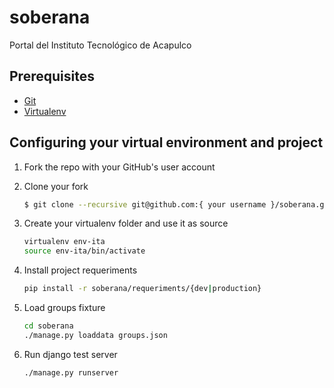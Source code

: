 # soberana

Portal del Instituto Tecnológico de Acapulco

## Prerequisites
+ [Git](http://git-scm.com/)
+ [Virtualenv](https://virtualenv.readthedocs.org/en/latest/index.html)

## Configuring your virtual environment and project

1. Fork the repo with your GitHub's user account

2. Clone your fork

    ```bash
    $ git clone --recursive git@github.com:{ your username }/soberana.git
    ```

3. Create your virtualenv folder and use it as source
    ```bash
    virtualenv env-ita
    source env-ita/bin/activate
    ```

4. Install project requeriments
    ```bash
    pip install -r soberana/requeriments/{dev|production}
    ```

5. Load groups fixture
    ```bash
    cd soberana
    ./manage.py loaddata groups.json
    ```
6. Run django test server
    ```bash
    ./manage.py runserver
    ```
